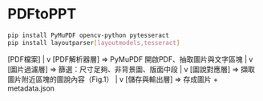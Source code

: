 # PDFtoPPT

```bash
pip install PyMuPDF opencv-python pytesseract
pip install layoutparser[layoutmodels,tesseract]

```

[PDF檔案]
   |
   v
[PDF解析器層] => PyMuPDF 開啟PDF、抽取圖片與文字區塊
   |
   v
[圖片過濾層] => 篩選：尺寸足夠、非背景圖、版面中段
   |
   v
[圖說對應層] => 擷取圖片附近區塊的圖說內容（Fig.1）
   |
   v
[儲存與輸出層] => 存成圖片 + metadata.json
